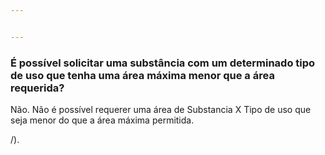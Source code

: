 ```yaml
---


---
```


<h3 id="é-possível-solicitar-uma-substância-com-um-determinado-tipo-de-uso-que-tenha-uma-área-máxima-menor-que-a-área-requerida">É possível solicitar uma substância com um determinado tipo de uso que tenha uma área máxima menor que a área requerida?</h3>
<p>Não. Não é possível requerer uma área de Substancia X Tipo de uso que seja menor do que a área máxima permitida.</p>
<p><strong><img src="https://lh4.googleusercontent.com/QKZXqewRbFQPaM9nlRKT_pPw1iEfvla8bZLBatJgqDiCjkNLIvUu9KUhVDKoLGHlyOV_paI_AyLgPnGTGKyz6XYqbMNrJZ3pUGQBFX0VGOnSu6y-M9TBkS4hGOed8Ij_VzpK-FVb" alt=""></strong><br>
/).</p>


